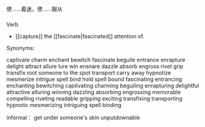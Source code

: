 使……着迷，使……服从

###
Verb
- [[capture]] the [[fascinate|fascinated]] attention of.
	  
Synonyms:	  
 
captivate
charm
enchant
bewitch
fascinate
beguile
entrance
enrapture
delight
attract
allure
lure
win
ensnare
dazzle
absorb
engross
rivet
grip
transfix
root someone to the spot
transport
carry away
hypnotize
mesmerize
intrigue
spell
bind
hold spell
bound
fascinating
entrancing
enchanting
bewitching
captivating
charming
beguiling
enrapturing
delightful
attractive
alluring
winning
dazzling
absorbing
engrossing
memorable
compelling
riveting
readable
gripping
exciting
transfixing
transporting
hypnotic
mesmerizing
intriguing
spell
binding

informal：
get under someone's skin
unputdownable